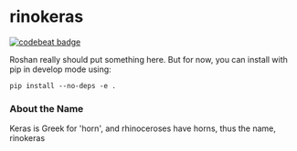 # rinokeras
[![codebeat badge](https://codebeat.co/badges/4a559a76-5b91-4ca5-9a13-7264f024430c)](https://codebeat.co/projects/github-com-cannylab-rinokeras-master)


Roshan really should put something here. But for now, you can install with pip in develop mode using:

``` pip install --no-deps -e . ```


### About the Name

Keras is Greek for 'horn', and rhinoceroses have horns, thus the name, rinokeras 
